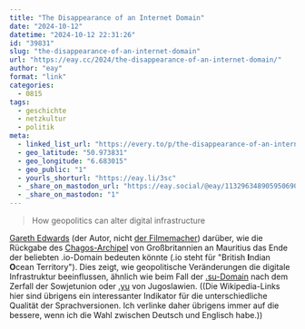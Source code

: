 ```yaml
---
title: "The Disappearance of an Internet Domain"
date: "2024-10-12"
datetime: "2024-10-12 22:31:26"
id: "39831"
slug: "the-disappearance-of-an-internet-domain"
url: "https://eay.cc/2024/the-disappearance-of-an-internet-domain/"
author: "eay"
format: "link"
categories:
  - 0815
tags:
  - geschichte
  - netzkultur
  - politik
meta:
  - linked_list_url: "https://every.to/p/the-disappearance-of-an-internet-domain"
  - geo_latitude: "50.973831"
  - geo_longitude: "6.683015"
  - geo_public: "1"
  - yourls_shorturl: "https://eay.li/3sc"
  - _share_on_mastodon_url: "https://eay.social/@eay/113296348905950690"
  - _share_on_mastodon: "1"
---
```


> How geopolitics can alter digital infrastructure

[Gareth Edwards](https://every.to/@gareth_9984) (der Autor, nicht [der Filmemacher](https://en.wikipedia.org/wiki/Gareth_Edwards_(director))) darüber, wie die Rückgabe des [Chagos-Archipel](https://de.wikipedia.org/wiki/Chagos-Archipel) von Großbritannien an Mauritius das Ende der beliebten .io-Domain bedeuten könnte (.io steht für "British **I**ndian **O**cean Territory"). Dies zeigt, wie geopolitische Veränderungen die digitale Infrastruktur beeinflussen, ähnlich wie beim Fall der [.su-Domain](https://en.wikipedia.org/wiki/.su) nach dem Zerfall der Sowjetunion oder [.yu](https://en.wikipedia.org/wiki/.yu) von Jugoslawien. ((Die Wikipedia-Links hier sind übrigens ein interessanter Indikator für die unterschiedliche Qualität der Sprachversionen. Ich verlinke daher übrigens immer auf die bessere, wenn ich die Wahl zwischen Deutsch und Englisch habe.))
